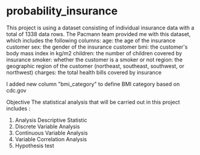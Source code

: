 # probability_insurance

This project is using a dataset consisting of individual insurance data with a total of 1338 data rows. 
The Pacmann team provided me with this dataset, which includes the following columns:
age: the age of the insurance customer
sex: the gender of the insurance customer
bmi: the customer's body mass index in kg/m2
children: the number of children covered by insurance
smoker: whether the customer is a smoker or not
region: the geographic region of the customer (northeast, southeast, southwest, or northwest)
charges: the total health bills covered by insurance

I added new column "bmi_category" to define BMI category based on cdc.gov

Objective
The statistical analysis that will be carried out in this project includes :
1. Analysis Descriptive Statistic
2. Discrete Variable Analysis
3. Continuous Variable Analysis
4. Variable Correlation Analysis
5. Hypothesis test
